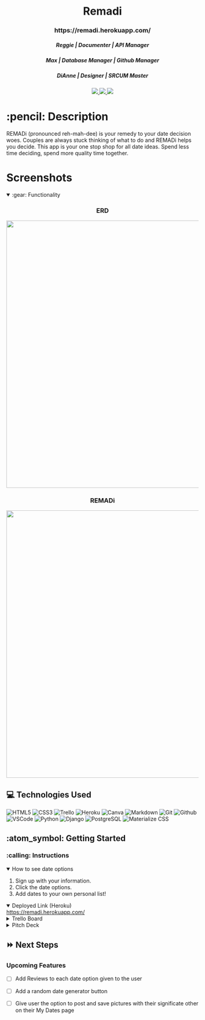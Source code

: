<div align="center">
   <h1>Remadi</h1>
   <h3>https://remadi.herokuapp.com/</h3>
   <h5>Reggie | Documenter | API Manager</h5>
   <h5>Max | Database Manager | Github Manager</h5>
   <h5>DiAnne | Designer | SRCUM Master</h5>
   
   <a href="https://mantezana1998.github.io/portfolio/" target="_blank">
      <img src="https://img.shields.io/badge/-Portfolio:_user.github.io-darkgreen?style=flat&logo=medium"/>
   </a>
   <a href="https://www.linkedin.com/in/antezana-max/" target="_blank">
      <img src="https://img.shields.io/badge/-linkedin.com/in/user-blue?style=flat&``logo=Linkedin&logoColor=white">
   </a> 
   <a href="mailto:maximo00antezana@gmail.com" target="_blank">
      <img src="https://img.shields.io/badge/-user@gmail.com-c14438?style=flat&logo=Gmail&``logoColor=white">
   </a>
</div>
   
<h1>:pencil: Description</h1>
<p>REMADi (pronounced reh-mah-dee) is your remedy to your date decision woes. Couples are always stuck thinking of what to do and REMADi helps you decide. This app is your one stop shop for all date ideas. Spend less time deciding, spend more quality time together.</p>

<h1>Screenshots</h1>
<details open>
<summary> :gear: Functionality</summary>
<h3 align="center">ERD</h3><img src="https://user-images.githubusercontent.com/89040369/139467851-957a4b1d-ecf6-43fa-a47f-9bc1b25c3f08.png" width="700"/> 
<h3 align="center">REMADi</h3><img src="https://user-images.githubusercontent.com/89040369/139457508-0c07baa7-7801-439e-a1d7-367c88e324c0.png" width="700"/> 
</details>

## :computer: Technologies Used

![HTML5](https://img.shields.io/badge/-HTML5-333?style=flat&logo=html5)
![CSS3](https://img.shields.io/badge/-CSS-333?style=flat&logo=css3)
![Trello](https://img.shields.io/badge/-Trello-333?style=flat&logo=trello) 
![Heroku](https://img.shields.io/badge/-Heroku-333?style=flat&logo=heroku)
![Canva](https://img.shields.io/badge/-Canva-333?style=flat&logo=canva)
![Markdown](https://img.shields.io/badge/-Markdown-333?style=flat&logo=markdown)
![Git](https://img.shields.io/badge/-Git-333?style=flat&logo=git)
![Github](https://img.shields.io/badge/-GitHub-333?style=flat&logo=github)
![VSCode](https://img.shields.io/badge/-VS_Code-333?style=flat&logo=visualstudio)
![Python](https://img.shields.io/badge/-Python-333?style=flat&logo=python)
![Django](https://img.shields.io/badge/-Django-333?style=flat&logo=django)
![PostgreSQL](https://img.shields.io/badge/-PostgreSQL-333?style=flat&logo=postgresql)
![Materialize CSS](https://img.shields.io/badge/-Materialize_CSS-333?style=flat&logo=materialdesign) 

<h2> :atom_symbol: Getting Started </h2>

<h3> :calling: Instructions </h3>
<details open>
<summary>How to see date options</summary>
<ol>
<li>Sign up with your information.</li>
<li>Click the date options.</li>
<li>Add dates to your own personal list!</li>
</ol>
</details>

<details open>   
<summary>Deployed Link (Heroku)</summary>
<a href="https://remadi.herokuapp.com/">https://remadi.herokuapp.com/</a>
</details>

<details>
<h3> :link: Links </h3>
<summary>Trello Board</summary>   
<a href="https://trello.com/b/aTxJKHbd/p3g">https://trello.com/b/aTxJKHbd/p3g</a>   
</details>

<details>
<h3> :link: Links </h3>
<summary>Pitch Deck</summary>   
<a href="https://docs.google.com/presentation/d/1CU-t7ojzUtbUy29Pn0iUi38cz21H7IqZIQ4rmsJEeYI/edit?usp=sharing">https://docs.google.com/presentation/d/1CU-t7ojzUtbUy29Pn0iUi38cz21H7IqZIQ4rmsJEeYI/edit?usp=sharing</a>   
</details>

## :fast_forward: Next Steps   

### Upcoming Features

- [ ] Add Reviews to each date option given to the user 

- [ ] Add a random date generator button

- [ ] Give user the option to post and save pictures with their significate other on their My Dates page
